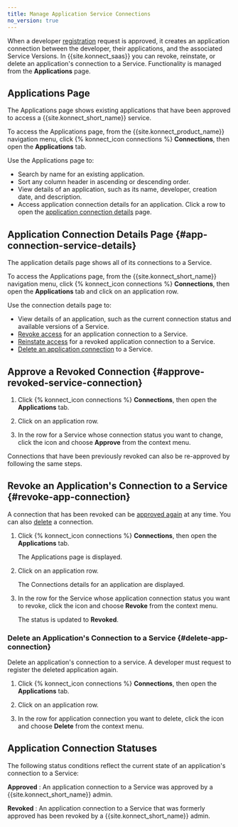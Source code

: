 ```yaml
---
title: Manage Application Service Connections
no_version: true
---
```


When a developer
[registration](/konnect/dev-portal/applications/dev-reg-app-service) request is approved, it creates an application connection between the
developer, their applications, and the associated Service Versions. In {{site.konnect_saas}} you can revoke, reinstate, or delete an application's connection to a Service. Functionality is managed from the **Applications** page.

## Applications Page

The Applications page shows existing applications that have been approved to access a {{site.konnect_short_name}} service.

To access the Applications page, from the {{site.konnect_product_name}} navigation menu, click {% konnect_icon connections %} **Connections**, then open the **Applications** tab.

Use the Applications page to:

- Search by name for an existing application.
- Sort any column header in ascending or descending order.
- View details of an application, such as its name, developer, creation date, and description.
- Access application connection details for an application. Click a row to open the
  [application connection details](#app-connection-service-details) page.

## Application Connection Details Page {#app-connection-service-details}

The application details page shows all of its connections to a Service.

To access the Applications page, from the {{site.konnect_short_name}} navigation menu,
click {% konnect_icon connections %} **Connections**, then open the **Applications** tab and click on an application row.


Use the connection details page to:

- View details of an application, such as the current connection status and available versions of a Service.
- [Revoke access](#revoke-app-connection) for an application connection to a Service.
- [Reinstate access](#approve-revoked-service-connection) for a revoked application connection to a Service.
- [Delete an application connection](#delete-app-connection) to a Service.

## Approve a Revoked Connection {#approve-revoked-service-connection}

1. Click {% konnect_icon connections %} **Connections**, then open the **Applications** tab.

2. Click on an application row.

3. In the row for a Service whose connection status you want to change, click the
icon and choose **Approve** from the context menu.

Connections that have been previously revoked can also be re-approved by following the same steps.

## Revoke an Application's Connection to a Service {#revoke-app-connection}


 A connection that has been revoked can be
[approved again](#approve-revoked-service-connection) at any time. You can also
[delete](#delete-app-connection) a connection.

1. Click {% konnect_icon connections %} **Connections**, then open the **Applications** tab.

   The Applications page is displayed.

2. Click on an application row.

   The Connections details for an application are displayed.

3. In the row for the Service whose application connection status you want to revoke, click the icon and
   choose **Revoke** from the context menu.

   The status is updated to **Revoked**.


### Delete an Application's Connection to a Service {#delete-app-connection}

Delete an application's connection to a service. A developer must request to register the deleted application again.

1. Click {% konnect_icon connections %} **Connections**, then open the **Applications** tab.

2. Click on an application row.

3. In the row for application connection you want to delete, click the icon and choose **Delete** from the
   context menu.

## Application Connection Statuses

The following status conditions reflect the current state of an application's connection to a Service:

**Approved**
: An application connection to a Service was approved by a {{site.konnect_short_name}} admin.

**Revoked**
: An application connection to a Service that was formerly approved has been revoked by a
{{site.konnect_short_name}} admin.
